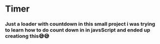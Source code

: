 <h1>Timer</h1>
<h3>Just a loader with countdown in this small project i was trying to learn how to do count down in in javsScript and ended up creationg this😅😅</h3>
